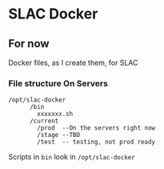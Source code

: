 SLAC Docker
===========

For now
--------

Docker files, as I create them, for SLAC

### File structure On Servers ###

```
/opt/slac-docker
      /bin
        xxxxxxx.sh
      /current
        /prod  --On the servers right now
        /stage --TBD
        /test  -- testing, not prod ready
```

Scripts in `bin` look in `/opt/slac-docker`
